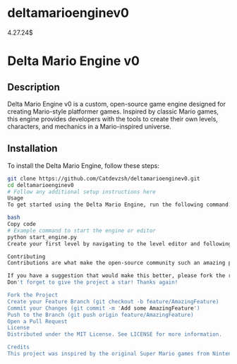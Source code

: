 # deltamarioenginev0
4.27.24$
# Delta Mario Engine v0

## Description
Delta Mario Engine v0 is a custom, open-source game engine designed for creating Mario-style platformer games. Inspired by classic Mario games, this engine provides developers with the tools to create their own levels, characters, and mechanics in a Mario-inspired universe.

## Installation
To install the Delta Mario Engine, follow these steps:

```bash
git clone https://github.com/Catdevzsh/deltamarioenginev0.git
cd deltamarioenginev0
# Follow any additional setup instructions here
Usage
To get started using the Delta Mario Engine, run the following command:

bash
Copy code
# Example command to start the engine or editor
python start_engine.py
Create your first level by navigating to the level editor and following the in-editor tutorials to design your game world.

Contributing
Contributions are what make the open-source community such an amazing place to learn, inspire, and create. Any contributions you make are greatly appreciated.

If you have a suggestion that would make this better, please fork the repo and create a pull request. You can also simply open an issue with the tag "enhancement".
Don't forget to give the project a star! Thanks again!

Fork the Project
Create your Feature Branch (git checkout -b feature/AmazingFeature)
Commit your Changes (git commit -m 'Add some AmazingFeature')
Push to the Branch (git push origin feature/AmazingFeature)
Open a Pull Request
License
Distributed under the MIT License. See LICENSE for more information.

Credits
This project was inspired by the original Super Mario games from Nintendo. Thank you to all the contributors who spend time to help improve this project.
